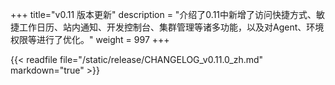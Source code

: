 +++
title="v0.11 版本更新"
description = "介绍了0.11中新增了访问快捷方式、敏捷工作日历、站内通知、开发控制台、集群管理等诸多功能，以及对Agent、环境权限等进行了优化。"
weight = 997
+++

{{< readfile file="/static/release/CHANGELOG_v0.11.0_zh.md" markdown="true" >}}